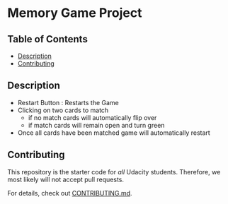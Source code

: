 # Memory Game Project

## Table of Contents

* [Description](#description)
* [Contributing](#contributing)

## Description

- Restart Button : Restarts the Game
- Clicking on two cards to match
    - if no match cards will automatically flip over
    - if match cards will remain open and turn green
- Once all cards have been matched game will automatically restart

## Contributing

This repository is the starter code for _all_ Udacity students. Therefore, we most likely will not accept pull requests.

For details, check out [CONTRIBUTING.md](CONTRIBUTING.md).

